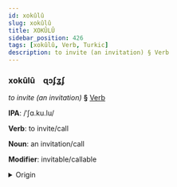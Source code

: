```yaml
---
id: xokûlû
slug: xokûlû
title: XOKÛLÛ
sidebar_position: 426
tags: [xokûlû, Verb, Turkic]
description: to invite (an invitation) § Verb
---
```


### xokûlû&emsp;<span kind="abugida">ɋɔʄʓʄ</span>

*to invite (an invitation)* **§** [Verb](../../tags/Verb)

**IPA**: /ˈʃɑ.ku.lu/

**Verb**: to invite/call

**Noun**: an invitation/call

**Modifier**: invitable/callable

<details>
    <summary>Origin</summary>
    Kazakh шақыру şaqyru [ʃɑqɯˈrʊw]<br/>
    <em>Turkic Language Family</em>
</details>
